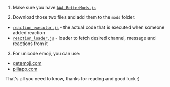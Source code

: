 1. Make sure you have [`AAA_BetterMods.js`](https://github.com/miroxik74/dbs-mods/blob/main/mods/AAA_BetterMods.js)

2. Download those two files and add them to the `mods` folder:  
- [`reaction_executor.js`](https://github.com/miroxik74/dbs-mods/blob/main/client_events/messageReactionAdd/reaction_executor.js) - the actual code that is executed when someone added reaction
- [`reaction_loader.js`](https://github.com/miroxik74/dbs-mods/blob/main/client_events/messageReactionAdd/reaction_loader.js) - loader to fetch desired channel, message and reactions from it

3. For unicode emoji, you can use:
+ [getemoji.com](https://getemoji.com)
+ [piliapp.com](https://pl.piliapp.com/emoji/list)

That's all you need to know, thanks for reading and good luck :)
